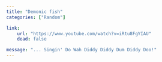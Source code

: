 ```yaml
---
title: "Demonic fish"
categories: ["Random"]

link:
    url: "https://www.youtube.com/watch?v=iRtu8FgYIAU"
    dead: false

message: "... Singin' Do Wah Diddy Diddy Dum Diddy Doo!"
---
```

